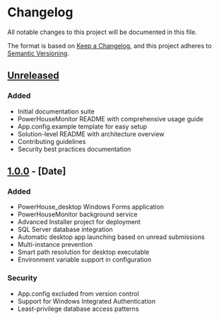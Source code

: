 # Changelog

All notable changes to this project will be documented in this file.

The format is based on [Keep a Changelog](https://keepachangelog.com/en/1.0.0/),
and this project adheres to [Semantic Versioning](https://semver.org/spec/v2.0.0.html).

## [Unreleased]

### Added
- Initial documentation suite
- PowerHouseMonitor README with comprehensive usage guide
- App.config.example template for easy setup
- Solution-level README with architecture overview
- Contributing guidelines
- Security best practices documentation

## [1.0.0] - [Date]

### Added
- PowerHouse_desktop Windows Forms application
- PowerHouseMonitor background service
- Advanced Installer project for deployment
- SQL Server database integration
- Automatic desktop app launching based on unread submissions
- Multi-instance prevention
- Smart path resolution for desktop executable
- Environment variable support in configuration

### Security
- App.config excluded from version control
- Support for Windows Integrated Authentication
- Least-privilege database access patterns

[Unreleased]: https://github.com/yourusername/PowerHouse_desktop/compare/v1.0.0...HEAD
[1.0.0]: https://github.com/yourusername/PowerHouse_desktop/releases/tag/v1.0.0

